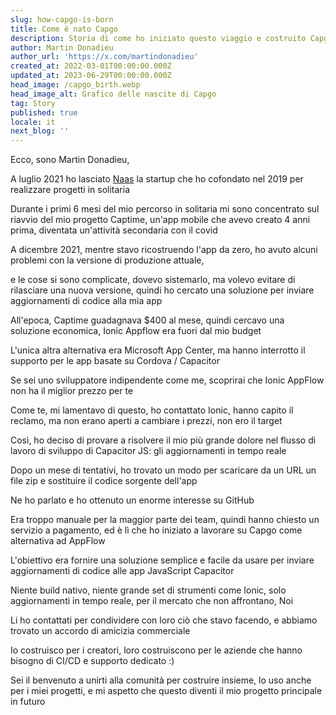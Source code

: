 ```yaml
---
slug: how-capgo-is-born
title: Come è nato Capgo
description: Storia di come ho iniziato questo viaggio e costruito Capgo
author: Martin Donadieu
author_url: 'https://x.com/martindonadieu'
created_at: 2022-03-01T00:00:00.000Z
updated_at: 2023-06-29T00:00:00.000Z
head_image: /capgo_birth.webp
head_image_alt: Grafico delle nascite di Capgo
tag: Story
published: true
locale: it
next_blog: ''
---
```


Ecco, sono Martin Donadieu,

A luglio 2021 ho lasciato [Naas](https://naasai/) la startup che ho cofondato nel 2019 per realizzare progetti in solitaria

Durante i primi 6 mesi del mio percorso in solitaria mi sono concentrato sul riavvio del mio progetto Captime, un'app mobile che avevo creato 4 anni prima, diventata un'attività secondaria con il covid

A dicembre 2021, mentre stavo ricostruendo l'app da zero, ho avuto alcuni problemi con la versione di produzione attuale,

e le cose si sono complicate, dovevo sistemarlo, ma volevo evitare di rilasciare una nuova versione, quindi ho cercato una soluzione per inviare aggiornamenti di codice alla mia app

All'epoca, Captime guadagnava $400 al mese, quindi cercavo una soluzione economica, Ionic Appflow era fuori dal mio budget

L'unica altra alternativa era Microsoft App Center, ma hanno interrotto il supporto per le app basate su Cordova / Capacitor

Se sei uno sviluppatore indipendente come me, scoprirai che Ionic AppFlow non ha il miglior prezzo per te

Come te, mi lamentavo di questo, ho contattato Ionic, hanno capito il reclamo, ma non erano aperti a cambiare i prezzi, non ero il target

Così, ho deciso di provare a risolvere il mio più grande dolore nel flusso di lavoro di sviluppo di Capacitor JS: gli aggiornamenti in tempo reale

Dopo un mese di tentativi, ho trovato un modo per scaricare da un URL un file zip e sostituire il codice sorgente dell'app

Ne ho parlato e ho ottenuto un enorme interesse su GitHub

Era troppo manuale per la maggior parte dei team, quindi hanno chiesto un servizio a pagamento, ed è lì che ho iniziato a lavorare su Capgo come alternativa ad AppFlow

L'obiettivo era fornire una soluzione semplice e facile da usare per inviare aggiornamenti di codice alle app JavaScript Capacitor

Niente build nativo, niente grande set di strumenti come Ionic, solo aggiornamenti in tempo reale, per il mercato che non affrontano, Noi

Li ho contattati per condividere con loro ciò che stavo facendo, e abbiamo trovato un accordo di amicizia commerciale

Io costruisco per i creatori, loro costruiscono per le aziende che hanno bisogno di CI/CD e supporto dedicato :)

Sei il benvenuto a unirti alla comunità per costruire insieme, lo uso anche per i miei progetti, e mi aspetto che questo diventi il mio progetto principale in futuro